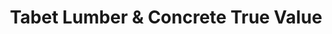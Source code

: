 ---
title: "Tabet Lumber & Concrete True Value"
url: /belen/tabet-lumber-und-concrete-true-value/
shop: Eisenwaren
---